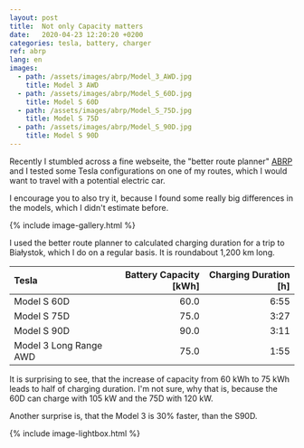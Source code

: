 ```yaml
---
layout: post
title:  Not only Capacity matters
date:   2020-04-23 12:20:20 +0200
categories: tesla, battery, charger
ref: abrp
lang: en
images:
  - path: /assets/images/abrp/Model_3_AWD.jpg
    title: Model 3 AWD
  - path: /assets/images/abrp/Model_S_60D.jpg
    title: Model S 60D
  - path: /assets/images/abrp/Model_S_75D.jpg
    title: Model S 75D
  - path: /assets/images/abrp/Model_S_90D.jpg
    title: Model S 90D
---
```


Recently I stumbled across a fine webseite, the "better route planner"
[ABRP](https://abetterrouteplanner.com) and I tested some Tesla configurations on one of my
routes, which I would want to travel with a potential electric car.

I encourage you to also try it, because I found some really big differences in the models, which
I didn't estimate before.

{% include image-gallery.html %}

I used the better route planner to calculated charging duration for a trip to Białystok, which
I do on a regular basis. It is roundabout 1,200 km long.

| Tesla                  |Battery Capacity [kWh] | Charging Duration [h] |
|:-----------------------|----------------------:|----------------------:|
| Model S 60D            |                 60.0  |                  6:55 |
| Model S 75D            |                 75.0  |                  3:27 |
| Model S 90D            |                 90.0  |                  3:11 |
| Model 3 Long Range AWD |                 75.0  |                  1:55 |

It is surprising to see, that the increase of capacity from 60 kWh to 75 kWh leads to half of
charging duration. I'm not sure, why that is, because the 60D can charge with 105 kW and the
75D with 120 kW.

Another surprise is, that the Model 3 is 30% faster, than the S90D.

{% include image-lightbox.html %}
